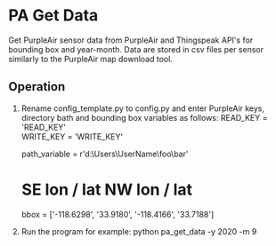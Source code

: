 # PA Get Data  
Get PurpleAir sensor data from PurpleAir and Thingspeak API's for bounding box and year-month.
Data are stored in csv files per sensor similarly to the PurpleAir map download tool.

## Operation  
1. Rename config_template.py to config.py and enter PurpleAir keys, directory bath and bounding box variables as follows:
    READ_KEY = 'READ_KEY'  
    WRITE_KEY = 'WRITE_KEY'

    path_variable = r'd:\Users\UserName\foo\bar'

    #           SE lon / lat            NW lon / lat
    bbox = ['-118.6298', '33.9180', '-118.4166', '33.7188'] 
2. Run the program for example: python pa_get_data -y 2020 -m 9